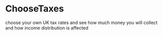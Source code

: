# ChooseTaxes
choose your own UK tax rates and see how much money you will collect and how income distribution is affected
